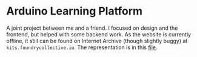 # Arduino Learning Platform

A joint project between me and a friend. I focused on design and the frontend, but helped with some backend work. As the website is currently offline, it still can be found on Internet Archive (though slightly buggy) at `kits.foundrycollective.io`. The representation is in this [file](./representation.pdf). 
